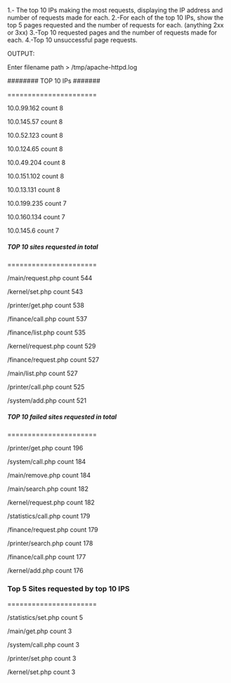 1.- The top 10 IPs making the most requests, displaying the IP address and number of requests made for each.
2.-For each of the top 10 IPs, show the top 5 pages requested and the number of requests for each. (anything 2xx or 3xx)
3.-Top 10 requested pages and the number of requests made for each.
4.-Top 10 unsuccessful page requests.


OUTPUT:

Enter filename path > /tmp/apache-httpd.log


######## TOP 10 IPs #######

======================

  10.0.99.162    count 8

  10.0.145.57    count 8

  10.0.52.123    count 8

  10.0.124.65    count 8

  10.0.49.204    count 8

  10.0.151.102    count 8

  10.0.13.131    count 8

  10.0.199.235    count 7

  10.0.160.134    count 7

  10.0.145.6    count 7




##### TOP 10 sites requested in total ####

======================

  /main/request.php    count 544

  /kernel/set.php    count 543

  /printer/get.php    count 538

  /finance/call.php    count 537

  /finance/list.php    count 535

  /kernel/request.php    count 529

  /finance/request.php    count 527

  /main/list.php    count 527

  /printer/call.php    count 525

  /system/add.php    count 521




##### TOP 10 failed sites requested in total ####

======================

  /printer/get.php    count 196

  /system/call.php    count 184

  /main/remove.php    count 184

  /main/search.php    count 182

  /kernel/request.php    count 182

  /statistics/call.php    count 179

  /finance/request.php    count 179

  /printer/search.php    count 178

  /finance/call.php    count 177

  /kernel/add.php    count 176




### Top 5 Sites requested by top 10 IPS ###

======================

  /statistics/set.php    count 5

  /main/get.php    count 3

  /system/call.php    count 3

  /printer/set.php    count 3

  /kernel/set.php    count 3


